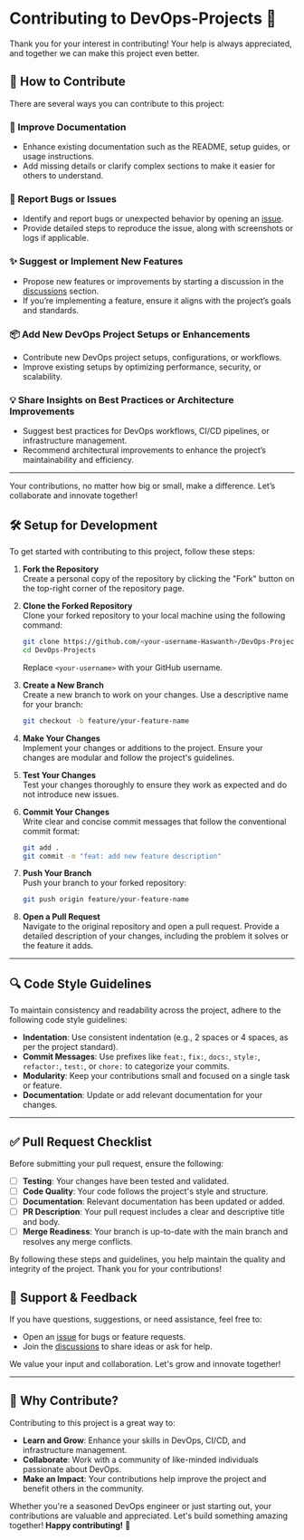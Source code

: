 # Contributing to DevOps-Projects 🚀

Thank you for your interest in contributing! Your help is always appreciated, and together we can make this project even better.

## 🧰 How to Contribute

There are several ways you can contribute to this project:

### 📖 Improve Documentation

- Enhance existing documentation such as the README, setup guides, or usage instructions.
- Add missing details or clarify complex sections to make it easier for others to understand.

### 🐛 Report Bugs or Issues

- Identify and report bugs or unexpected behavior by opening an [issue](https://github.com/Haswanthkondamadugula/DevOps-Projects/issues).
- Provide detailed steps to reproduce the issue, along with screenshots or logs if applicable.

### ✨ Suggest or Implement New Features

- Propose new features or improvements by starting a discussion in the [discussions](https://github.com/Haswanthkondamadugula/DevOps-Projects/discussions) section.
- If you’re implementing a feature, ensure it aligns with the project’s goals and standards.

### 📦 Add New DevOps Project Setups or Enhancements

- Contribute new DevOps project setups, configurations, or workflows.
- Improve existing setups by optimizing performance, security, or scalability.

### 💡 Share Insights on Best Practices or Architecture Improvements

- Suggest best practices for DevOps workflows, CI/CD pipelines, or infrastructure management.
- Recommend architectural improvements to enhance the project’s maintainability and efficiency.

---

Your contributions, no matter how big or small, make a difference. Let’s collaborate and innovate together!

## 🛠️ Setup for Development

To get started with contributing to this project, follow these steps:

1. **Fork the Repository**  
    Create a personal copy of the repository by clicking the "Fork" button on the top-right corner of the repository page.

2. **Clone the Forked Repository**  
    Clone your forked repository to your local machine using the following command:

    ```bash
    git clone https://github.com/<your-username-Haswanth>/DevOps-Projects.git
    cd DevOps-Projects
    ```

    Replace `<your-username>` with your GitHub username.

3. **Create a New Branch**  
    Create a new branch to work on your changes. Use a descriptive name for your branch:

    ```bash
    git checkout -b feature/your-feature-name
    ```

4. **Make Your Changes**  
    Implement your changes or additions to the project. Ensure your changes are modular and follow the project's guidelines.

5. **Test Your Changes**  
    Test your changes thoroughly to ensure they work as expected and do not introduce new issues.

6. **Commit Your Changes**  
    Write clear and concise commit messages that follow the conventional commit format:

    ```bash
    git add .
    git commit -m "feat: add new feature description"
    ```

7. **Push Your Branch**  
    Push your branch to your forked repository:

    ```bash
    git push origin feature/your-feature-name
    ```

8. **Open a Pull Request**  
    Navigate to the original repository and open a pull request. Provide a detailed description of your changes, including the problem it solves or the feature it adds.

---

## 🔍 Code Style Guidelines

To maintain consistency and readability across the project, adhere to the following code style guidelines:

- **Indentation**: Use consistent indentation (e.g., 2 spaces or 4 spaces, as per the project standard).
- **Commit Messages**: Use prefixes like `feat:`, `fix:`, `docs:`, `style:`, `refactor:`, `test:`, or `chore:` to categorize your commits.
- **Modularity**: Keep your contributions small and focused on a single task or feature.
- **Documentation**: Update or add relevant documentation for your changes.

---

## ✅ Pull Request Checklist

Before submitting your pull request, ensure the following:

- [ ] **Testing**: Your changes have been tested and validated.
- [ ] **Code Quality**: Your code follows the project's style and structure.
- [ ] **Documentation**: Relevant documentation has been updated or added.
- [ ] **PR Description**: Your pull request includes a clear and descriptive title and body.
- [ ] **Merge Readiness**: Your branch is up-to-date with the main branch and resolves any merge conflicts.

By following these steps and guidelines, you help maintain the quality and integrity of the project. Thank you for your contributions!

## 🙌 Support & Feedback

If you have questions, suggestions, or need assistance, feel free to:

- Open an [issue](https://github.com/Haswanthkondamadugula/DevOps-Projects/issues) for bugs or feature requests.
- Join the [discussions](https://github.com/Haswanthkondamadugula/DevOps-Projects/discussions) to share ideas or ask for help.

We value your input and collaboration. Let's grow and innovate together!

---

## 🌟 Why Contribute?

Contributing to this project is a great way to:

- **Learn and Grow**: Enhance your skills in DevOps, CI/CD, and infrastructure management.
- **Collaborate**: Work with a community of like-minded individuals passionate about DevOps.
- **Make an Impact**: Your contributions help improve the project and benefit others in the community.

Whether you're a seasoned DevOps engineer or just starting out, your contributions are valuable and appreciated. Let's build something amazing together!
**Happy contributing!** 🚀
